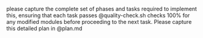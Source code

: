 please capture the complete set of phases and tasks required to implement this, ensuring that each task passes @quality-check.sh checks 100% for any modified modules before proceeding to the next task. Please capture this detailed plan in @plan.md
